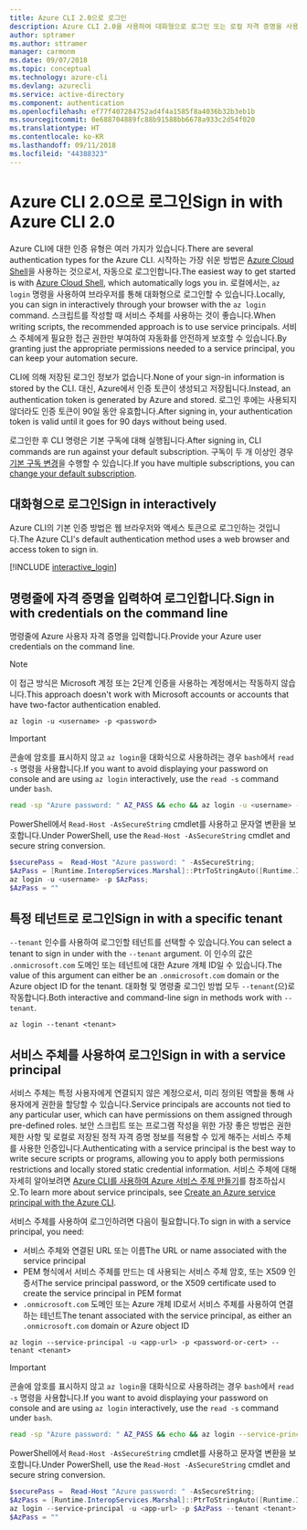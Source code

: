 ```yaml
---
title: Azure CLI 2.0으로 로그인
description: Azure CLI 2.0을 사용하여 대화형으로 로그인 또는 로컬 자격 증명을 사용하여 로그인
author: sptramer
ms.author: sttramer
manager: carmonm
ms.date: 09/07/2018
ms.topic: conceptual
ms.technology: azure-cli
ms.devlang: azurecli
ms.service: active-directory
ms.component: authentication
ms.openlocfilehash: ef77f407284752ad4f4a1585f8a4036b32b3eb1b
ms.sourcegitcommit: 0e688704889fc88b91588bb6678a933c2d54f020
ms.translationtype: HT
ms.contentlocale: ko-KR
ms.lasthandoff: 09/11/2018
ms.locfileid: "44388323"
---
```

# <a name="sign-in-with-azure-cli-20"></a><span data-ttu-id="143fb-103">Azure CLI 2.0으로 로그인</span><span class="sxs-lookup"><span data-stu-id="143fb-103">Sign in with Azure CLI 2.0</span></span>

<span data-ttu-id="143fb-104">Azure CLI에 대한 인증 유형은 여러 가지가 있습니다.</span><span class="sxs-lookup"><span data-stu-id="143fb-104">There are several authentication types for the Azure CLI.</span></span> <span data-ttu-id="143fb-105">시작하는 가장 쉬운 방법은 [Azure Cloud Shell](/azure/cloud-shell/overview)을 사용하는 것으로서, 자동으로 로그인합니다.</span><span class="sxs-lookup"><span data-stu-id="143fb-105">The easiest way to get started is with [Azure Cloud Shell](/azure/cloud-shell/overview), which automatically logs you in.</span></span> <span data-ttu-id="143fb-106">로컬에서는, `az login` 명령을 사용하여 브라우저를 통해 대화형으로 로그인할 수 있습니다.</span><span class="sxs-lookup"><span data-stu-id="143fb-106">Locally, you can sign in interactively through your browser with the `az login` command.</span></span> <span data-ttu-id="143fb-107">스크립트를 작성할 때 서비스 주체를 사용하는 것이 좋습니다.</span><span class="sxs-lookup"><span data-stu-id="143fb-107">When writing scripts, the recommended approach is to use service principals.</span></span> <span data-ttu-id="143fb-108">서비스 주체에게 필요한 접근 권한만 부여하여 자동화를 안전하게 보호할 수 있습니다.</span><span class="sxs-lookup"><span data-stu-id="143fb-108">By granting just the appropriate permissions needed to a service principal, you can keep your automation secure.</span></span>

<span data-ttu-id="143fb-109">CLI에 의해 저장된 로그인 정보가 없습니다.</span><span class="sxs-lookup"><span data-stu-id="143fb-109">None of your sign-in information is stored by the CLI.</span></span> <span data-ttu-id="143fb-110">대신, Azure에서 인증 토큰이 생성되고 저장됩니다.</span><span class="sxs-lookup"><span data-stu-id="143fb-110">Instead, an authentication token is generated by Azure and stored.</span></span> <span data-ttu-id="143fb-111">로그인 후에는 사용되지 않더라도 인증 토큰이 90일 동안 유효합니다.</span><span class="sxs-lookup"><span data-stu-id="143fb-111">After signing in, your authentication token is valid until it goes for 90 days without being used.</span></span>

<span data-ttu-id="143fb-112">로그인한 후 CLI 명령은 기본 구독에 대해 실행됩니다.</span><span class="sxs-lookup"><span data-stu-id="143fb-112">After signing in, CLI commands are run against your default subscription.</span></span> <span data-ttu-id="143fb-113">구독이 두 개 이상인 경우 [기본 구독 변경](manage-azure-subscriptions-azure-cli.md)을 수행할 수 있습니다.</span><span class="sxs-lookup"><span data-stu-id="143fb-113">If you have multiple subscriptions, you can [change your default subscription](manage-azure-subscriptions-azure-cli.md).</span></span>

## <a name="sign-in-interactively"></a><span data-ttu-id="143fb-114">대화형으로 로그인</span><span class="sxs-lookup"><span data-stu-id="143fb-114">Sign in interactively</span></span>

<span data-ttu-id="143fb-115">Azure CLI의 기본 인증 방법은 웹 브라우저와 액세스 토큰으로 로그인하는 것입니다.</span><span class="sxs-lookup"><span data-stu-id="143fb-115">The Azure CLI's default authentication method uses a web browser and access token to sign in.</span></span>

[!INCLUDE [interactive_login](includes/interactive-login.md)]

## <a name="sign-in-with-credentials-on-the-command-line"></a><span data-ttu-id="143fb-116">명령줄에 자격 증명을 입력하여 로그인합니다.</span><span class="sxs-lookup"><span data-stu-id="143fb-116">Sign in with credentials on the command line</span></span>

<span data-ttu-id="143fb-117">명령줄에 Azure 사용자 자격 증명을 입력합니다.</span><span class="sxs-lookup"><span data-stu-id="143fb-117">Provide your Azure user credentials on the command line.</span></span>

> [!Note]
> <span data-ttu-id="143fb-118">이 접근 방식은 Microsoft 계정 또는 2단계 인증을 사용하는 계정에서는 작동하지 않습니다.</span><span class="sxs-lookup"><span data-stu-id="143fb-118">This approach doesn't work with Microsoft accounts or accounts that have two-factor authentication enabled.</span></span>

```azurecli
az login -u <username> -p <password>
```

> [!IMPORTANT]
> <span data-ttu-id="143fb-119">콘솔에 암호를 표시하지 않고 `az login`을 대화식으로 사용하려는 경우 `bash`에서 `read -s` 명령을 사용합니다.</span><span class="sxs-lookup"><span data-stu-id="143fb-119">If you want to avoid displaying your password on console and are using `az login` interactively, use the `read -s` command under `bash`.</span></span>
>
> ```bash
> read -sp "Azure password: " AZ_PASS && echo && az login -u <username> -p $AZ_PASS
> ```
>
> <span data-ttu-id="143fb-120">PowerShell에서 `Read-Host -AsSecureString` cmdlet를 사용하고 문자열 변환을 보호합니다.</span><span class="sxs-lookup"><span data-stu-id="143fb-120">Under PowerShell, use the `Read-Host -AsSecureString` cmdlet and secure string conversion.</span></span>
>
> ```powershell
> $securePass =  Read-Host "Azure password: " -AsSecureString;
> $AzPass = [Runtime.InteropServices.Marshal]::PtrToStringAuto([Runtime.InteropServices.Marshal]::SecureStringToBSTR($securePass));
> az login -u <username> -p $AzPass;
> $AzPass = ""
> ```

## <a name="sign-in-with-a-specific-tenant"></a><span data-ttu-id="143fb-121">특정 테넌트로 로그인</span><span class="sxs-lookup"><span data-stu-id="143fb-121">Sign in with a specific tenant</span></span>

<span data-ttu-id="143fb-122">`--tenant` 인수를 사용하여 로그인할 테넌트를 선택할 수 있습니다.</span><span class="sxs-lookup"><span data-stu-id="143fb-122">You can select a tenant to sign in under with the `--tenant` argument.</span></span> <span data-ttu-id="143fb-123">이 인수의 값은 `.onmicrosoft.com` 도메인 또는 테넌트에 대한 Azure 개체 ID일 수 있습니다.</span><span class="sxs-lookup"><span data-stu-id="143fb-123">The value of this argument can either be an `.onmicrosoft.com` domain or the Azure object ID for the tenant.</span></span> <span data-ttu-id="143fb-124">대화형 및 명령줄 로그인 방법 모두 `--tenant`(으)로 작동합니다.</span><span class="sxs-lookup"><span data-stu-id="143fb-124">Both interactive and command-line sign in methods work with `--tenant`.</span></span>

```azurecli
az login --tenant <tenant>
```

## <a name="sign-in-with-a-service-principal"></a><span data-ttu-id="143fb-125">서비스 주체를 사용하여 로그인</span><span class="sxs-lookup"><span data-stu-id="143fb-125">Sign in with a service principal</span></span>

<span data-ttu-id="143fb-126">서비스 주체는 특정 사용자에게 연결되지 않은 계정으로서, 미리 정의된 역할을 통해 사용자에게 권한을 할당할 수 있습니다.</span><span class="sxs-lookup"><span data-stu-id="143fb-126">Service principals are accounts not tied to any particular user, which can have permissions on them assigned through pre-defined roles.</span></span> <span data-ttu-id="143fb-127">보안 스크립트 또는 프로그램 작성을 위한 가장 좋은 방법은 권한 제한 사항 및 로컬로 저장된 정적 자격 증명 정보를 적용할 수 있게 해주는 서비스 주체를 사용한 인증입니다.</span><span class="sxs-lookup"><span data-stu-id="143fb-127">Authenticating with a service principal is the best way to write secure scripts or programs, allowing you to apply both permissions restrictions and locally stored static credential information.</span></span> <span data-ttu-id="143fb-128">서비스 주체에 대해 자세히 알아보려면 [Azure CLI를 사용하여 Azure 서비스 주체 만들기](create-an-azure-service-principal-azure-cli.md)를 참조하십시오.</span><span class="sxs-lookup"><span data-stu-id="143fb-128">To learn more about service principals, see [Create an Azure service principal with the Azure CLI](create-an-azure-service-principal-azure-cli.md).</span></span>

<span data-ttu-id="143fb-129">서비스 주체를 사용하여 로그인하려면 다음이 필요합니다.</span><span class="sxs-lookup"><span data-stu-id="143fb-129">To sign in with a service principal, you need:</span></span>

* <span data-ttu-id="143fb-130">서비스 주체와 연결된 URL 또는 이름</span><span class="sxs-lookup"><span data-stu-id="143fb-130">The URL or name associated with the service principal</span></span>
* <span data-ttu-id="143fb-131">PEM 형식에서 서비스 주체를 만드는 데 사용되는 서비스 주체 암호, 또는 X509 인증서</span><span class="sxs-lookup"><span data-stu-id="143fb-131">The service principal password, or the X509 certificate used to create the service principal in PEM format</span></span>
* <span data-ttu-id="143fb-132">`.onmicrosoft.com` 도메인 또는 Azure 개체 ID로서 서비스 주체를 사용하여 연결하는 테넌트</span><span class="sxs-lookup"><span data-stu-id="143fb-132">The tenant associated with the service principal, as either an `.onmicrosoft.com` domain or Azure object ID</span></span>

```azurecli
az login --service-principal -u <app-url> -p <password-or-cert> --tenant <tenant>
```

> [!IMPORTANT]
> <span data-ttu-id="143fb-133">콘솔에 암호를 표시하지 않고 `az login`을 대화식으로 사용하려는 경우 `bash`에서 `read -s` 명령을 사용합니다.</span><span class="sxs-lookup"><span data-stu-id="143fb-133">If you want to avoid displaying your password on console and are using `az login` interactively, use the `read -s` command under `bash`.</span></span>
>
> ```bash
> read -sp "Azure password: " AZ_PASS && echo && az login --service-principal -u <app-url> -p $AZ_PASS --tenant <tenant>
> ```
>
> <span data-ttu-id="143fb-134">PowerShell에서 `Read-Host -AsSecureString` cmdlet를 사용하고 문자열 변환을 보호합니다.</span><span class="sxs-lookup"><span data-stu-id="143fb-134">Under PowerShell, use the `Read-Host -AsSecureString` cmdlet and secure string conversion.</span></span>
>
> ```powershell
> $securePass =  Read-Host "Azure password: " -AsSecureString;
> $AzPass = [Runtime.InteropServices.Marshal]::PtrToStringAuto([Runtime.InteropServices.Marshal]::SecureStringToBSTR($securePass));
> az login --service-principal -u <app-url> -p $AzPass --tenant <tenant>;
> $AzPass = ""
> ```
